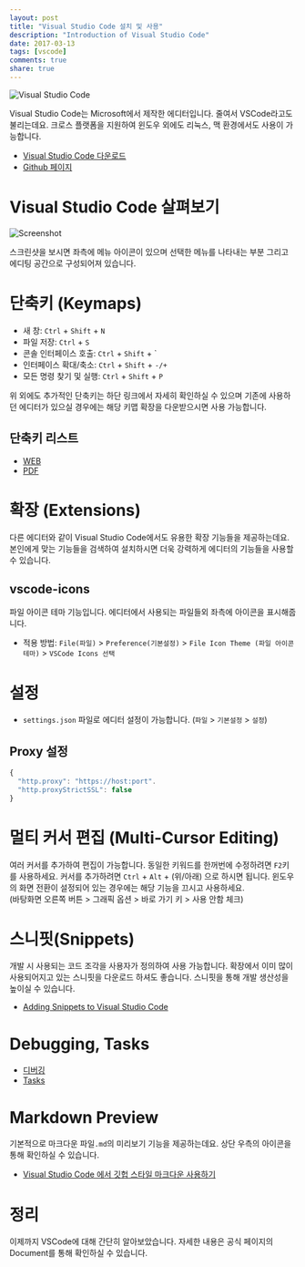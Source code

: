 ```yaml
---
layout: post
title: "Visual Studio Code 설치 및 사용"
description: "Introduction of Visual Studio Code"
date: 2017-03-13
tags: [vscode]
comments: true
share: true
---
```


![Visual Studio Code](https://code.visualstudio.com/images/favicon.ico)

Visual Studio Code는 Microsoft에서 제작한 에디터입니다. 줄여서 VSCode라고도 불리는데요.
크로스 플랫폼을 지원하여 윈도우 외에도 리눅스, 맥 환경에서도 사용이 가능합니다.  
- [Visual Studio Code 다운로드](https://code.visualstudio.com/Download)  
- [Github 페이지](https://github.com/Microsoft/vscode)

# Visual Studio Code 살펴보기

![Screenshot](https://cloud.githubusercontent.com/assets/11839736/16642200/6624dde0-43bd-11e6-8595-c81885ba0dc2.png)


스크린샷을 보시면 좌측에 메뉴 아이콘이 있으며 선택한 메뉴를 나타내는 부분 그리고 에디팅 공간으로 구성되어져 있습니다.


# 단축키 (Keymaps)
- 새 창: `Ctrl` + `Shift` + `N`
- 파일 저장: `Ctrl` + `S`
- 콘솔 인터페이스 호출: `Ctrl` + `Shift` + `  
- 인터페이스 확대/축소: `Ctrl` + `Shift` + `-/+`  
- 모든 명령 찾기 및 실행: `Ctrl` + `Shift` + `P`  

위 외에도 추가적인 단축키는 하단 링크에서 자세히 확인하실 수 있으며 기존에 사용하던 에디터가 있으실 경우에는 해당 키맵 확장을 다운받으시면 사용 가능합니다.

## 단축키 리스트
- [WEB](https://code.visualstudio.com/docs/customization/keybindings#_keyboard-shortcuts-reference)
- [PDF](https://code.visualstudio.com/shortcuts/keyboard-shortcuts-windows.pdf)

# 확장 (Extensions)
다른 에디터와 같이 Visual Studio Code에서도 유용한 확장 기능들을 제공하는데요. 본인에게 맞는 기능들을 검색하여 설치하시면 더욱 강력하게 에디터의 기능들을 사용할 수 있습니다.
## vscode-icons
파일 아이콘 테마 기능입니다. 에디터에서 사용되는 파일들외 좌측에 아이콘을 표시해줍니다.
- 적용 방법: `File(파일)` > `Preference(기본설정)` > `File Icon Theme (파일 아이콘 테마)` > `VSCode Icons 선택`

# 설정
- `settings.json` 파일로 에디터 설정이 가능합니다. (`파일` > `기본설정` > `설정`)

## Proxy 설정
```js
{
  "http.proxy": "https://host:port".
  "http.proxyStrictSSL": false
}
```

# 멀티 커서 편집 (Multi-Cursor Editing)
여러 커서를 추가하여 편집이 가능합니다. 동일한 키워드를 한꺼번에 수정하려면 `F2`키를 사용하세요.
커서를 추가하려면 `Ctrl` + `Alt` + (위/아래) 으로 하시면 됩니다. 윈도우의 화면 전환이 설정되어 있는 경우에는 해당 기능을 끄시고 사용하세요.   
(바탕화면 오른쪽 버튼 > 그래픽 옵션 > 바로 가기 키 > 사용 안함 체크)

# 스니핏(Snippets)
개발 시 사용되는 코드 조각을 사용자가 정의하여 사용 가능합니다. 확장에서 이미 많이 사용되어지고 있는 스니핏을 다운로드 하셔도 좋습니다. 스니핏을 통해 개발 생산성을 높이실 수 있습니다.  
- [Adding Snippets to Visual Studio Code](https://code.visualstudio.com/docs/customization/userdefinedsnippets)
 
# Debugging, Tasks
- [디버깅](https://code.visualstudio.com/docs/editor/debugging)
- [Tasks](https://code.visualstudio.com/docs/editor/tasks)

# Markdown Preview
기본적으로 마크다운 파일`.md`의 미리보기 기능을 제공하는데요. 상단 우측의 아이콘을 통해 확인하실 수 있습니다. 
- [Visual Studio Code 에서 깃헙 스타일 마크다운 사용하기](http://blog.aliencube.org/ko/2016/07/06/markdown-in-visual-studio-code/)
  
# 정리
이제까지 VSCode에 대해 간단히 알아보았습니다.  자세한 내용은 공식 페이지의 Document를 통해 확인하실 수 있습니다. 